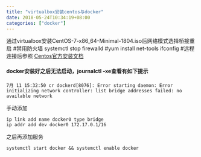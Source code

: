 ```yaml
---
title: "virtualbox安装centos与docker"
date: 2018-05-24T10:34:19+08:00
categories: ["docker"]
---
```


通过virtualbox安装CentOS-7-x86_64-Minimal-1804.iso后网络模式选择桥接重启
#禁用防火墙
systemctl stop firewalld
#yum install net-tools
ifconfig
#远程连接后参照 [Centos官方安装文档](https://docs.docker.com/install/linux/docker-ce/centos/#install-docker-ce-1)

#### docker安装好之后无法启动，journalctl -xe查看有如下提示
````shell
7月 11 15:32:50 cr dockerd[8076]: Error starting daemon: Error initializing network controller: list bridge addresses failed: no available network
````
手动添加
````shell
ip link add name docker0 type bridge 
ip addr add dev docker0 172.17.0.1/16 
````
之后再添加服务
````shell
systemctl start docker && systemctl enable docker
````